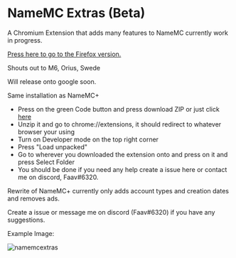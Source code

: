 # NameMC Extras (Beta)
A Chromium Extension that adds many features to NameMC currently work in progress.

[Press here to go to the Firefox version.](https://github.com/bribes/NameMC-Extras/tree/firefox)

Shouts out to M6, Orius, Swede

Will release onto google soon.

Same installation as NameMC+

- Press on the green Code button and press download ZIP or just click [here](https://github.com/bribes/NameMC-Extras/archive/refs/heads/chromium.zip)
- Unzip it and go to chrome://extensions, it should redirect to whatever browser your using
- Turn on Developer mode on the top right corner
- Press "Load unpacked"
- Go to wherever you downloaded the extension onto and press on it and press Select Folder
- You should be done if you need any help create a issue here or contact me on discord, Faav#6320.

Rewrite of NameMC+ currently only adds account types and creation dates and removes ads.

Create a issue or message me on discord (Faav#6320) if you have any suggestions.

Example Image:

![namemcextras](https://user-images.githubusercontent.com/52789876/162082751-b4ef9872-e00f-40d6-b917-8b26cbe376de.PNG)
